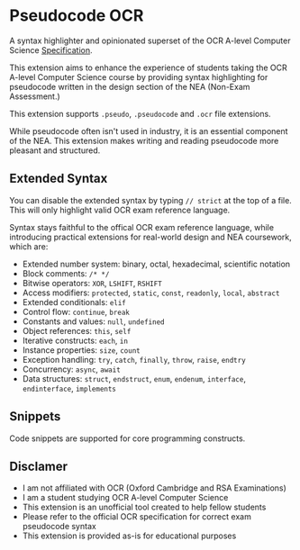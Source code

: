 # Pseudocode OCR

A syntax highlighter and opinionated superset of the OCR A-level Computer Science [Specification](https://www.ocr.org.uk/images/170844-specification-accredited-a-level-gce-computer-science-h446.pdf#page=37).

This extension aims to enhance the experience of students taking the OCR A-level Computer Science course by providing syntax highlighting for pseudocode written in the design section of the NEA (Non-Exam Assessment.)

This extension supports `.pseudo`, `.pseudocode` and `.ocr` file extensions.

While pseudocode often isn't used in industry, it is an essential component of the NEA. This extension makes writing and reading pseudocode more pleasant and structured.

## Extended Syntax

You can disable the extended syntax by typing `// strict` at the top of a file. This will only highlight valid OCR exam reference language.

Syntax stays faithful to the offical OCR exam reference language, while introducing practical extensions for real-world design and NEA coursework, which are:

-   Extended number system: binary, octal, hexadecimal, scientific notation
-   Block comments: `/* */`
-   Bitwise operators: `XOR`, `LSHIFT`, `RSHIFT`
-   Access modifiers: `protected`, `static`, `const`, `readonly`, `local`, `abstract`
-   Extended conditionals: `elif`
-   Control flow: `continue`, `break`
-   Constants and values: `null`, `undefined`
-   Object references: `this`, `self`
-   Iterative constructs: `each`, `in`
-   Instance properties: `size`, `count`
-   Exception handling: `try`, `catch`, `finally`, `throw`, `raise`, `endtry`
-   Concurrency: `async`, `await`
-   Data structures: `struct`, `endstruct`, `enum`, `endenum`, `interface`, `endinterface`, `implements`

## Snippets

Code snippets are supported for core programming constructs.

## Disclamer

-   I am not affiliated with OCR (Oxford Cambridge and RSA Examinations)
-   I am a student studying OCR A-level Computer Science
-   This extension is an unofficial tool created to help fellow students
-   Please refer to the official OCR specification for correct exam pseudocode syntax
-   This extension is provided as-is for educational purposes
